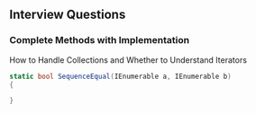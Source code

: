 ## Interview Questions
### Complete Methods with Implementation

How to Handle Collections and Whether to Understand Iterators
``` csharp
static bool SequenceEqual(IEnumerable a, IEnumerable b)
{

}
```
